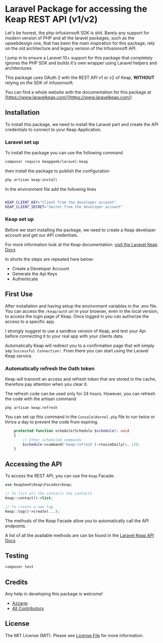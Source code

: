 # Laravel Package for accessing the Keap REST API (v1/v2)

Let's be honest, the php-infusionsoft SDK is shit.
Barely any support for modern version of PHP and all the laravel packages, such as the upwebdesign one, that has been the main inspiration for this package, rely on the old architecture and legacy version of the Infusionsoft API.

I jump in to ensure a Laravel 10+ support for this package that completely ignores the PHP SDK and builds it's own wrapper using Laravel helpers and architectures.

This package uses OAuth 2 with the REST API v1 or v2 of Keap, **WITHOUT** relying on the SDK of infusionsoft.

You can find a whole website with the documentation for this package at [https://www.laravelkeap.com/](https://www.laravelkeap.com/)

## Installation

To install this package, we need to install the Laravel part and create the API credentials to connect to your Keap Application.

### Laravel set up

To install the package you can use the following command

```bash
composer require keapgeek/laravel-keap
```

then install the package to publish the configuration

```bash
php artisan keap:install
```

In the environment file add the following lines

```bash

KEAP_CLIENT_KEY="Client from the developer account"
KEAP_CLIENT_SECRET="Secret from the developer account"
```

### Keap set up

Before we start installing the package, we need to create a Keap developer account and get our API credentials.

For more information look at the Keap documentation: [visit the Laravel Keap Docs](https://www.laravelkeap.com/get-started?utm_source=github&utm_medium=repository&utm_campaign=readme)

In shorts the steps are repeated here below:

-   Create a Developer Account
-   Generate the Api Keys
-   Authenticate

## First Use

After installation and having setup the environment variables in the .env file. You can access the `/keap/auth` uri in your browser, even in the local version, to access the
login page of Keap. Once logged in you can authorize the access to a specific app.

I strongly suggest to use a sandbox version of Keap, and test your Api before connecting it to your real app with your clients data.

Automatically Keap will redirect you to a confirmation page that will simply say `Successful Connection!`. From there you can start using the Laravel Keap service.

### Automatically refresh the Oath token

Keap will transmit an access and refresh token that are stored in the cache, therefore pay attention when you clear it.

The refresh code can be used only for 24 hours. However, you can refresh the code with the artisan command

```
php artisan keap:refresh
```

You can set up this command in the `Console\Kernel.php` file to run twice or thrice a day to prevent the code from expiring.

```php
    protected function schedule(Schedule $schedule): void
    {
        // Other scheduled commands
        $schedule->command('keap:refresh')->twiceDaily(1, 13);
    }
```

## Accessing the API

To access the REST API, you can use the `Keap` Facade:

```php
use KeapGeek\Keap\Facades\Keap;

// To list all the contacts the contacts
Keap::contact()->list;

// To create a new tag
Keap::tag()->create(...);

```

The methods of the Keap Facade allow you to automatically call the API endpoints.

A list of all the available methods are can be found in the [Laravel Keap API Docs](https://www.laravelkeap.com/docs?utm_source=github&utm_medium=repository&utm_campaign=readme)

## Testing

```bash
composer test
```

## Credits

Any help in developing this package is welcome!

-   [Azzarip](https://github.com/Azzarip)
-   [All Contributors](../../contributors)

## License

The MIT License (MIT). Please see [License File](LICENSE.md) for more information.

